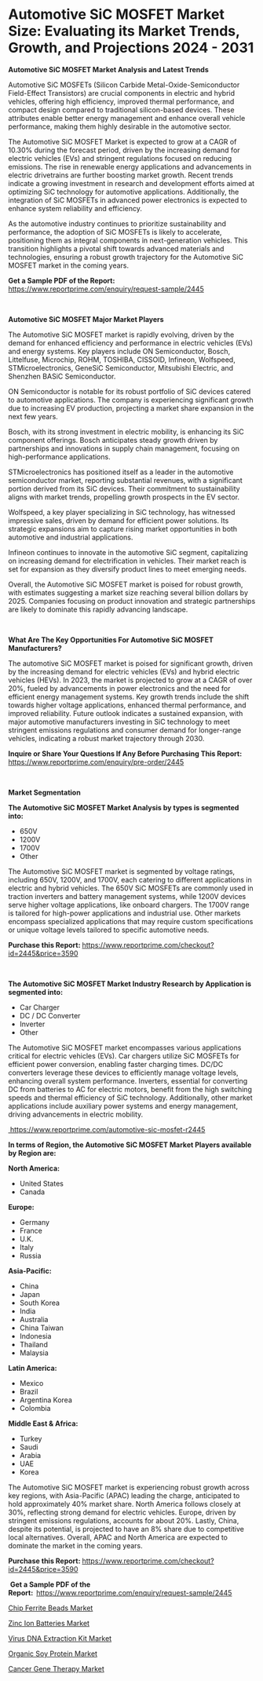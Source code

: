 <p><h1>Automotive SiC MOSFET Market Size: Evaluating its Market Trends, Growth, and Projections 2024 - 2031</h1></p><p><strong>Automotive SiC MOSFET Market Analysis and Latest Trends</strong></p>
<p><p>Automotive SiC MOSFETs (Silicon Carbide Metal-Oxide-Semiconductor Field-Effect Transistors) are crucial components in electric and hybrid vehicles, offering high efficiency, improved thermal performance, and compact design compared to traditional silicon-based devices. These attributes enable better energy management and enhance overall vehicle performance, making them highly desirable in the automotive sector.</p><p>The Automotive SiC MOSFET Market is expected to grow at a CAGR of 10.30% during the forecast period, driven by the increasing demand for electric vehicles (EVs) and stringent regulations focused on reducing emissions. The rise in renewable energy applications and advancements in electric drivetrains are further boosting market growth. Recent trends indicate a growing investment in research and development efforts aimed at optimizing SiC technology for automotive applications. Additionally, the integration of SiC MOSFETs in advanced power electronics is expected to enhance system reliability and efficiency.</p><p>As the automotive industry continues to prioritize sustainability and performance, the adoption of SiC MOSFETs is likely to accelerate, positioning them as integral components in next-generation vehicles. This transition highlights a pivotal shift towards advanced materials and technologies, ensuring a robust growth trajectory for the Automotive SiC MOSFET market in the coming years.</p></p>
<p><strong>Get a Sample PDF of the Report:&nbsp;</strong> <a href="https://www.reportprime.com/enquiry/request-sample/2445">https://www.reportprime.com/enquiry/request-sample/2445</a></p>
<p>&nbsp;</p>
<p><strong>Automotive SiC MOSFET Major Market Players</strong></p>
<p><p>The Automotive SiC MOSFET market is rapidly evolving, driven by the demand for enhanced efficiency and performance in electric vehicles (EVs) and energy systems. Key players include ON Semiconductor, Bosch, Littelfuse, Microchip, ROHM, TOSHIBA, CISSOID, Infineon, Wolfspeed, STMicroelectronics, GeneSiC Semiconductor, Mitsubishi Electric, and Shenzhen BASiC Semiconductor.</p><p>ON Semiconductor is notable for its robust portfolio of SiC devices catered to automotive applications. The company is experiencing significant growth due to increasing EV production, projecting a market share expansion in the next few years.</p><p>Bosch, with its strong investment in electric mobility, is enhancing its SiC component offerings. Bosch anticipates steady growth driven by partnerships and innovations in supply chain management, focusing on high-performance applications.</p><p>STMicroelectronics has positioned itself as a leader in the automotive semiconductor market, reporting substantial revenues, with a significant portion derived from its SiC devices. Their commitment to sustainability aligns with market trends, propelling growth prospects in the EV sector.</p><p>Wolfspeed, a key player specializing in SiC technology, has witnessed impressive sales, driven by demand for efficient power solutions. Its strategic expansions aim to capture rising market opportunities in both automotive and industrial applications.</p><p>Infineon continues to innovate in the automotive SiC segment, capitalizing on increasing demand for electrification in vehicles. Their market reach is set for expansion as they diversify product lines to meet emerging needs.</p><p>Overall, the Automotive SiC MOSFET market is poised for robust growth, with estimates suggesting a market size reaching several billion dollars by 2025. Companies focusing on product innovation and strategic partnerships are likely to dominate this rapidly advancing landscape.</p></p>
<p>&nbsp;</p>
<p><strong>What Are The Key Opportunities For Automotive SiC MOSFET Manufacturers?</strong></p>
<p><p>The automotive SiC MOSFET market is poised for significant growth, driven by the increasing demand for electric vehicles (EVs) and hybrid electric vehicles (HEVs). In 2023, the market is projected to grow at a CAGR of over 20%, fueled by advancements in power electronics and the need for efficient energy management systems. Key growth trends include the shift towards higher voltage applications, enhanced thermal performance, and improved reliability. Future outlook indicates a sustained expansion, with major automotive manufacturers investing in SiC technology to meet stringent emissions regulations and consumer demand for longer-range vehicles, indicating a robust market trajectory through 2030.</p></p>
<p><strong>Inquire or Share Your Questions If Any Before Purchasing This Report:</strong> <a href="https://www.reportprime.com/enquiry/pre-order/2445">https://www.reportprime.com/enquiry/pre-order/2445</a></p>
<p>&nbsp;</p>
<p><strong>Market Segmentation</strong></p>
<p><strong>The Automotive SiC MOSFET Market Analysis by types is segmented into:</strong></p>
<p><ul><li>650V</li><li>1200V</li><li>1700V</li><li>Other</li></ul></p>
<p><p>The Automotive SiC MOSFET market is segmented by voltage ratings, including 650V, 1200V, and 1700V, each catering to different applications in electric and hybrid vehicles. The 650V SiC MOSFETs are commonly used in traction inverters and battery management systems, while 1200V devices serve higher voltage applications, like onboard chargers. The 1700V range is tailored for high-power applications and industrial use. Other markets encompass specialized applications that may require custom specifications or unique voltage levels tailored to specific automotive needs.</p></p>
<p><strong>Purchase this Report:&nbsp;</strong><a href="https://www.reportprime.com/checkout?id=2445&price=3590">https://www.reportprime.com/checkout?id=2445&price=3590</a></p>
<p>&nbsp;</p>
<p><strong>The Automotive SiC MOSFET Market Industry Research by Application is segmented into:</strong></p>
<p><ul><li>Car Charger</li><li>DC / DC Converter</li><li>Inverter</li><li>Other</li></ul></p>
<p><p>The Automotive SiC MOSFET market encompasses various applications critical for electric vehicles (EVs). Car chargers utilize SiC MOSFETs for efficient power conversion, enabling faster charging times. DC/DC converters leverage these devices to efficiently manage voltage levels, enhancing overall system performance. Inverters, essential for converting DC from batteries to AC for electric motors, benefit from the high switching speeds and thermal efficiency of SiC technology. Additionally, other market applications include auxiliary power systems and energy management, driving advancements in electric mobility.</p></p>
<p><a href="https://www.reportprime.com/automotive-sic-mosfet-r2445">&nbsp;https://www.reportprime.com/automotive-sic-mosfet-r2445</a></p>
<p><strong>In terms of Region, the Automotive SiC MOSFET Market Players available by Region are:</strong></p>
<p>
    <p> <strong> North America: </strong>
        <ul>
            <li>United States</li>
            <li>Canada</li>
        </ul>
        </p> 
    <p> <strong> Europe: </strong>
        <ul>
            <li>Germany</li>
            <li>France</li>
            <li>U.K.</li>
            <li>Italy</li>
            <li>Russia</li>
        </ul>
        </p> 
    <p> <strong> Asia-Pacific: </strong>
        <ul>
            <li>China</li>
            <li>Japan</li>
            <li>South Korea</li>
            <li>India</li>
            <li>Australia</li>
            <li>China Taiwan</li>
            <li>Indonesia</li>
            <li>Thailand</li>
            <li>Malaysia</li>
        </ul>
        </p> 
    <p> <strong> Latin America: </strong>
        <ul>
            <li>Mexico</li>
            <li>Brazil</li>
            <li>Argentina Korea</li>
            <li>Colombia</li>
        </ul>
        </p> 
    <p> <strong> Middle East & Africa: </strong>
        <ul>
            <li>Turkey</li>
            <li>Saudi</li>
            <li>Arabia</li>
            <li>UAE</li>
            <li>Korea</li>
        </ul>
    </p>
    </p>
<p><p>The Automotive SiC MOSFET market is experiencing robust growth across key regions, with Asia-Pacific (APAC) leading the charge, anticipated to hold approximately 40% market share. North America follows closely at 30%, reflecting strong demand for electric vehicles. Europe, driven by stringent emissions regulations, accounts for about 20%. Lastly, China, despite its potential, is projected to have an 8% share due to competitive local alternatives. Overall, APAC and North America are expected to dominate the market in the coming years.</p></p>
<p><strong>Purchase this Report: </strong><a href="https://www.reportprime.com/checkout?id=2445&price=3590">https://www.reportprime.com/checkout?id=2445&price=3590</a></p>
<p>&nbsp;<strong>Get a Sample PDF of the Report:&nbsp;&nbsp;</strong><a href="https://www.reportprime.com/enquiry/request-sample/2445">https://www.reportprime.com/enquiry/request-sample/2445</a></p>
<p><strong></strong></p>
<p><p><a href="https://github.com/dfs4ff/Market-Research-Report-List-1/blob/main/chip-ferrite-beads-market.md">Chip Ferrite Beads Market</a></p><p><a href="https://github.com/AfsanaMia652/Market-Research-Report-List-1/blob/main/zinc-ion-batteries-market.md">Zinc Ion Batteries Market</a></p><p><a href="https://issuu.com/reportprime-2/docs/virus-dna-extraction-kit-market-siz_a33607f47e8998">Virus DNA Extraction Kit Market</a></p><p><a href="https://www.linkedin.com/pulse/organic-soy-protein-market-forecast-global-trends-analysis-from-esdhf?trackingId=48EhkN1tRUeQnD4f3p1zDg%3D%3D">Organic Soy Protein Market</a></p><p><a href="https://www.linkedin.com/pulse/cancer-gene-therapy-market-analysis-report-global-insights-jzswe?trackingId=dEB%2FwYYNQJGgovG1kJPpTg%3D%3D">Cancer Gene Therapy Market</a></p></p>